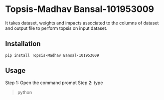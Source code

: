 # Topsis-Madhav Bansal-101953009
It takes dataset, weights and impacts associated to the columns of dataset and output file to perform topsis on input dataset.

## Installation
```pip install Topsis-Madhav Bansal-101953009```

## Usage
Step 1: Open the command prompt
Step 2: type 
> python <filename> <dataset> <weights> <impacts> <outputfilename>